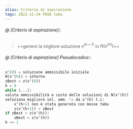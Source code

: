 ```yaml
---
alias: Criterio di aspirazione
tags: 2022-11-24 PASD tabu
---
```


###### @ [Criterio di aspirazione]::
> ==genero la migliore soluzione $x^{(k+1)}$ in $N(x^{(h)})$==
<!--ID: 1670236970579-->


###### @ [Criterio di aspirazione] Pseudocodice::

```python
x^(0) = soluzione ammissibile iniziale
N(x^(0)) = intorno
zBest = z(x^(0))
h = 0
while (...):
valuta ammissibilità e costo delle soluzioni di N(x^(h))
seleziona migliore sol. amm. != da x^(h) t.c:
	x^(h+1) non è stata generata con mosse tabu
	z(x^(h+1)) < zBest
if zBest > z(x^(h)):
	zBest = z(x^(h))
h += 1
```
<!--ID: 1670236970584-->
